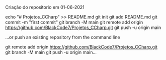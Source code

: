 Criação do repositorio em 01-06-2021

echo "# Projetos_CCharp" >> README.md
git init
git add README.md
git commit -m "first commit"
git branch -M main
git remote add origin https://github.com/BlackCode7/Projetos_CCharp.git
git push -u origin main

…or push an existing repository from the command line

git remote add origin https://github.com/BlackCode7/Projetos_CCharp.git
git branch -M main
git push -u origin main...